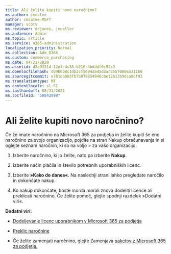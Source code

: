 ```yaml
---
title: Ali želite kupiti novo naročnino?
ms.author: cmcatee
author: cmcatee-MSFT
manager: scotv
ms.reviewer: drjones, jmueller
ms.audience: Admin
ms.topic: article
ms.service: o365-administration
localization_priority: Normal
ms.collection: Adm_O365
ms.custom: commerce_purchasing
ms.date: 04/21/2020
ms.assetid: d2a9331d-12e3-4c35-b216-4bdddf6c92c3
ms.openlocfilehash: d09b0b8c1db2cf5694a5d5d3ac85570806a311b0
ms.sourcegitcommit: e781da003fb7b878854846cbe12b13b9dca8df92
ms.translationtype: MT
ms.contentlocale: sl-SI
ms.lasthandoff: 08/31/2021
ms.locfileid: "58843898"
---
```

# <a name="looking-to-buy-a-new-subscription"></a>Ali želite kupiti novo naročnino?

Če že imate naročnino na Microsoft 365 za podjetja in želite kupiti še eno  naročnino za svojo organizacijo, pojdite na stran Nakup obračunavanja in si oglejte seznam naročnin, ki so na voljo \> [](https://go.microsoft.com/fwlink/p/?linkid=868433) za vašo organizacijo.
 
1. Izberite naročnino, ki jo želite, nato pa izberite **Nakup**.

2. Izberite način plačila in število potrebnih uporabniških licenc.

3. Izberite **»Kako do danes«**. Na naslednji strani lahko pregledate naročilo in dokončate nakup.

4. Ko nakup dokončate, boste morda morali znova dodeliti licence ali preklicati naročnino. Če želite pomoč, glejte spodnji razdelek »Dodatni viri«.

 **Dodatni viri:**
  
- [Dodeljevanje licenc uporabnikom v Microsoft 365 za podjetja](https://docs.microsoft.com/microsoft-365/admin/add-users/add-users)
    
- [Preklic naročnine](https://docs.microsoft.com/microsoft-365/commerce/subscriptions/cancel-your-subscription)
    
- Če želite zamenjati naročnino, glejte Zamenjava [paketov z Microsoft 365 za podjetja.](https://docs.microsoft.com/microsoft-365/commerce/subscriptions/switch-to-a-different-plan)